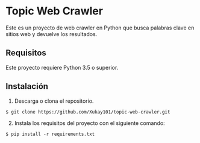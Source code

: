 # Topic Web Crawler

Este es un proyecto de web crawler en Python que busca palabras clave en sitios web y devuelve los resultados.

## Requisitos

Este proyecto requiere Python 3.5 o superior.

## Instalación

1. Descarga o clona el repositorio.
```
$ git clone https://github.com/Xukay101/topic-web-crawler.git
```

2. Instala los requisitos del proyecto con el siguiente comando:
```
$ pip install -r requirements.txt
```
